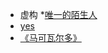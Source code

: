 <!-- _sidebar.md -->

* 虚构
	*[唯一的陌生人](/articles/stranger.md)
* [yes](/articles/yes.md)
* [《马可瓦尔多》](/articles/kevn1.md)